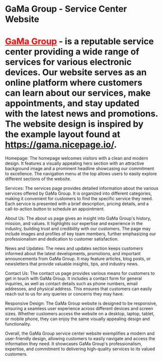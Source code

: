 # GaMa Group - Service Center Website


#  <a href="https://gama.nicepage.io/" style="color: red;text-decaration:none">GaMa Group</a>  - is a reputable service center providing a wide range of services for various electronic devices. Our website serves as an online platform where customers can learn about our services, make appointments, and stay updated with the latest news and promotions. The website design is inspired by the example layout found at https://gama.nicepage.io/.

Homepage:
The homepage welcomes visitors with a clean and modern design. It features a visually appealing hero section with an attractive background image and a prominent headline showcasing our commitment to excellence. The navigation menu at the top allows users to easily explore different sections of the website.

Services:
The services page provides detailed information about the various services offered by GaMa Group. It is organized into different categories, making it convenient for customers to find the specific service they need. Each service is presented with a brief description, pricing details, and a call-to-action button to schedule an appointment.

About Us:
The about us page gives an insight into GaMa Group's history, mission, and values. It highlights our expertise and experience in the industry, building trust and credibility with our customers. The page may include images and profiles of key team members, further emphasizing our professionalism and dedication to customer satisfaction.

News and Updates:
The news and updates section keeps customers informed about the latest developments, promotions, and important announcements from GaMa Group. It may feature articles, blog posts, or newsletters that provide valuable insights, tips, and industry news.

Contact Us:
The contact us page provides various means for customers to get in touch with GaMa Group. It includes a contact form for general inquiries, as well as contact details such as phone numbers, email addresses, and physical address. This ensures that customers can easily reach out to us for any queries or concerns they may have.

Responsive Design:
The GaMa Group website is designed to be responsive, ensuring a seamless user experience across different devices and screen sizes. Whether customers access the website on a desktop, laptop, tablet, or mobile phone, they can enjoy the same visually appealing design and functionality.

Overall, the GaMa Group service center website exemplifies a modern and user-friendly design, allowing customers to easily navigate and access the information they need. It showcases GaMa Group's professionalism, expertise, and commitment to delivering high-quality services to its valued customers.
